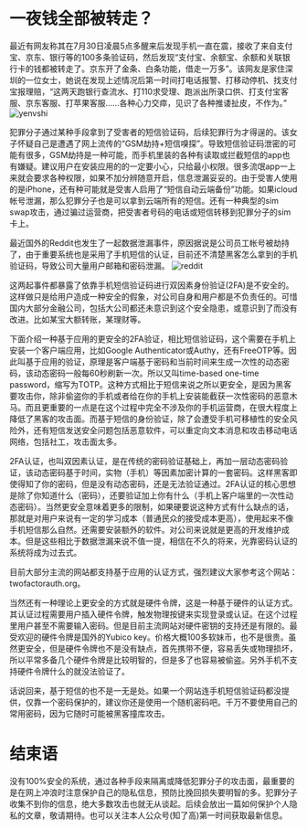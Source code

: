 一夜钱全部被转走？
===

最近有网友称其在7月30日凌晨5点多醒来后发现手机一直在震，接收了来自支付宝、京东、银行等的100多条验证码，然后发现“支付宝、余额宝、余额和关联银行卡的钱都被转走了。京东开了金条、白条功能，借走一万多”。该网友是家住深圳的一位女士，她说在发现上述情况后第一时间打电话报警、打移动停机、找支付宝报理赔，“这两天跑银行查流水、打110求受理、跑派出所录口供、打支付宝客服、京东客服、打苹果客服……各种心力交瘁，见识了各种推诿扯皮，不作为。”
![yenvshi](../../../assets/img/yenvshi.jpg)

犯罪分子通过某种手段拿到了受害者的短信验证码，后续犯罪行为才得逞的。该女子怀疑自己是遭遇了网上流传的“GSM劫持+短信嗅探”。导致短信验证码泄密的可能有很多，GSM劫持是一种可能，而手机里装的各种有读取或拦截短信的app也有嫌疑。建议用户在安装应用的的一定要小心，只给最小权限。很多流氓app一上来就会要求各种权限，如果不加分辨随意开启，信息泄漏妥妥的。由于受害人使用的是iPhone，还有种可能就是受害人启用了“短信自动云端备份”功能。如果icloud帐号泄漏，那么犯罪分子也是可以拿到云端所有的短信。还有一种典型的sim swap攻击，通过骗过运营商，把受害者号码的电话或短信转移到犯罪分子的sim卡上。

最近国外的Reddit也发生了一起数据泄漏事件，原因据说是公司员工帐号被劫持了，由于重要系统也是采用了手机短信的认证，目前还不清楚黑客怎么拿到的手机验证码，导致公司大量用户邮箱和密码泄漏。
![reddit](../../../assets/img/redditbreach.png)


这两起事件都暴露了依靠手机短信验证码进行双因素身份验证(2FA)是不安全的。这样做只是给用户造成一种安全的假象，对公司自身和用户都是不负责任的。可惜国内大部分金融公司，包括大公司都还未意识到这个安全隐患，或意识到了而没有改进。比如某宝大额转账，某理财等。

下面介绍一种基于应用的更安全的2FA验证，相比短信验证码，这个需要在手机上安装一个客户端应用，比如Google Authenticator或Authy，还有FreeOTP等。因此叫基于应用的验证，原理是客户端基于密码和当前时间来生成一次性的动态密码，该动态密码一般每60秒刷新一次。所以又叫time-based one-time password，缩写为TOTP。这种方式相比于短信来说之所以更安全，是因为黑客要攻击你，除非偷盗你的手机或者给在你的手机上安装能截获一次性密码的恶意木马。而且更重要的一点是在这个过程中完全不涉及你的手机运营商，在很大程度上降低了黑客的攻击面。而基于短信的身份验证，除了会遭受手机可移植性的安全风险外，还有短信发送安全问题包括恶意软件，可以重定向文本消息和攻击移动电话网络，包括社工，攻击面太多。

2FA认证，也叫双因素认证，是在传统的密码验证基础上，再加一层动态密码验证，该动态密码基于时间，实物（手机）等因素加密计算的一套密码。这样黑客即使得知了你的密码，但是没有动态密码，还是无法验证通过。2FA认证的核心思想是除了你知道什么（密码），还要验证加上你有什么（手机上客户端里的一次性动态密码）。当然更安全意味着更多的限制，如果硬要说这种方式有什么缺点的话，那就是对用户来说有一定的学习成本（普通民众的接受成本更高），使用起来不像手机短信那么自然。还需要安装额外的软件。对公司来说就是更高的开发维护成本。但是这些相比于数据泄漏来说不值一提，相信在不久的将来，光靠密码认证的系统将成为过去式。

目前大部分主流的网站都支持基于应用的认证方式，强烈建议大家参考这个网站：twofactorauth.org。

当然还有一种理论上更安全的方式就是硬件令牌，这是一种基于硬件的认证方式。其认证过程需要用户插入硬件令牌，触发物理按键来实现登录或认证。在这个过程里用户甚至不需要输入密码。但是目前主流网站对硬件密钥的支持还是有限的。最受欢迎的硬件令牌是国外的Yubico key。价格大概100多软妹币，也不是很贵。虽然更安全，但是硬件令牌也不是没有缺点，首先携带不便，容易丢失或物理损坏，所以平常多备几个硬件令牌是比较明智的，但是多了也容易被偷盗。另外手机不支持硬件令牌什么的就没法验证了。

话说回来，基于短信的也不是一无是处。如果一个网站连手机短信验证码都没提供，仅靠一个密码保护的，建议你还是使用一个随机密码吧。千万不要使用自己的常用密码，因为它随时可能被黑客撞库攻击。

结束语
===
没有100%安全的系统，通过各种手段来隔离或降低犯罪分子的攻击面，最重要的是在网上冲浪时注意保护自己的隐私信息，预防比挽回损失要明智的多。犯罪分子收集不到你的信息，绝大多数攻击也就无从谈起。后续会放出一篇如何保护个人隐私的文章，敬请期待。也可以关注本人公众号(知了高)第一时间获取最新信息。
